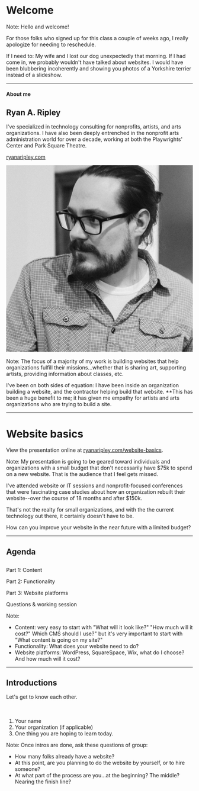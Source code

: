 # Welcome

Note: Hello and welcome!

For those folks who signed up for this class a couple of weeks ago, I really apologize for needing to reschedule. 

If I need to: My wife and I lost our dog unexpectedly that morning. If I had come in, we probably wouldn't have talked about websites. I would have been blubbering incoherently and showing you photos of a Yorkshire terrier instead of a slideshow.

---

<!-- .slide: class="about-section" -->

#### About me
## Ryan A. Ripley

<div class="photo-and-text">

  <div>
    <p>I've specialized in technology consulting for nonprofits, artists, and arts organizations. I have also been deeply entrenched in the nonprofit arts administration world for over a decade, working at both the Playwrights' Center and Park Square Theatre.</p>
    <p><a href="https://ryanaripley.com" target="_blank">ryanaripley.com</a></p>
  </div>

  <div>
    <img class="headshot" src="img/rip_square.jpg" />
  </div>

</div>

Note: The focus of a majority of my work is building websites that help organizations fulfill their missions...whether that is sharing art, supporting artists, providing information about classes, etc.

I've been on both sides of equation: I have been inside an organization building a website, and the contractor helping build that website. **This has been a huge benefit to me; it has given me empathy for artists and arts organizations who are trying to build a site.

---

# Website basics

<p class="fragment">View the presentation online at <a href="https://ryanaripley.com/website-basics/">ryanaripley.com/website-basics</a>.</p>

Note: My presentation is  going to be geared toward individuals and organizations with a small budget that don't necessarily have $75k to spend on a new website. That is the audience that I feel gets missed. 

I've attended website or IT sessions and nonprofit-focused conferences that were fascinating case studies about how an organization rebuilt their website--over the course of 18 months and after $150k. 

That's not the realty for small organizations, and with the the current technology out there, it certainly doesn't have to be.

How can you improve your website in the near future with a limited budget?

---

## Agenda

<p class="fragment" style="margin-top: 2em">Part 1: Content</p>
<p class="fragment">Part 2: Functionality</p>
<p class="fragment">Part 3: Website platforms</p>
<p class="fragment" style="margin-top: 1em">Questions & working session</p>

Note:
- Content: very easy to start with "What will it look like?" "How much will it cost?" Which CMS should I use?" but it's very important to start with "What content is going on my site?"
- Functionality: What does your website need to do?
- Website platforms: WordPress, SquareSpace, Wix, what do I choose? And how much will it cost?

---

## Introductions

Let's get to know each other.

<ol style="margin-top: 3rem;">
  <li class="fragment">Your name</li>
  <li class="fragment">Your organization (if applicable)</li>
  <li class="fragment">One thing you are hoping to learn today.</li>
</ol>

Note: Once intros are done, ask these questions of group:
- How many folks already have a website?
- At this point, are you planning to do the website by yourself, or to hire someone?
- At what part of the process are you...at the beginning? The middle? Nearing the finish line?